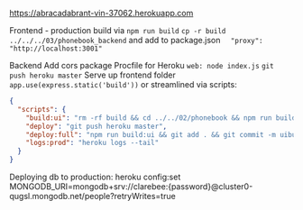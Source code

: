 https://abracadabrant-vin-37062.herokuapp.com

Frontend - production build via `npm run build`
`cp -r build ../../../03/phonebook_backend`
and add to package.json
`  "proxy": "http://localhost:3001"`

Backend
Add cors package
Procfile for Heroku `web: node index.js`
`git push heroku master`
Serve up frontend folder
`app.use(express.static('build'))`
or streamlined via scripts:
```json
{
  "scripts": {
    "build:ui": "rm -rf build && cd ../../02/phonebook && npm run build --prod && cp -r build ../../../02/phonebook_backend/",
    "deploy": "git push heroku master",
    "deploy:full": "npm run build:ui && git add . && git commit -m uibuild && git push && npm run deploy",    
    "logs:prod": "heroku logs --tail"
  }
}
```
Deploying db to production:
heroku config:set MONGODB_URI=mongodb+srv://clarebee:{password}@cluster0-qugsl.mongodb.net/people?retryWrites=true
